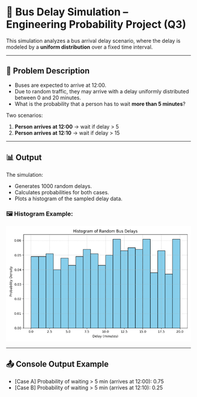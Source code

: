# 🚌 Bus Delay Simulation – Engineering Probability Project (Q3)

This simulation analyzes a bus arrival delay scenario, where the delay is modeled by a **uniform distribution** over a fixed time interval.

---

## 🧠 Problem Description

- Buses are expected to arrive at 12:00.
- Due to random traffic, they may arrive with a delay uniformly distributed between 0 and 20 minutes.
- What is the probability that a person has to wait **more than 5 minutes**?

Two scenarios:
1. **Person arrives at 12:00** → wait if delay > 5
2. **Person arrives at 12:10** → wait if delay > 15

---

## 📊 Output

The simulation:
- Generates 1000 random delays.
- Calculates probabilities for both cases.
- Plots a histogram of the sampled delay data.

### 🖼️ Histogram Example:

![Bus Delay Histogram](./bus_delay_histogram.png)

---

## 📤 Console Output Example

- [Case A] Probability of waiting > 5 min (arrives at 12:00): 0.75
- [Case B] Probability of waiting > 5 min (arrives at 12:10): 0.25

